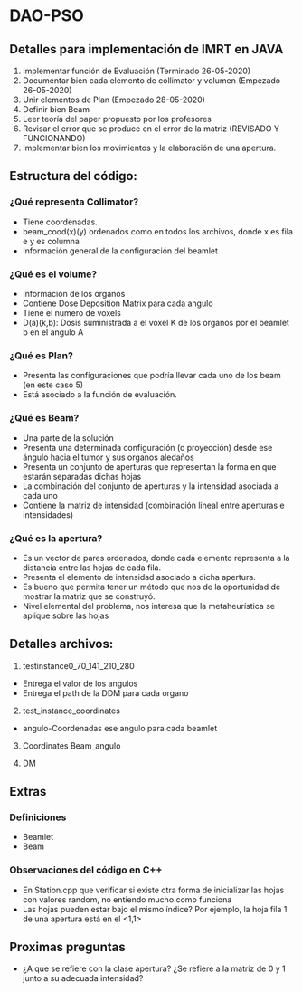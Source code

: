 # DAO-PSO

## Detalles para implementación de IMRT en JAVA    
1. Implementar función de Evaluación (Terminado 26-05-2020)
2. Documentar bien cada elemento de collimator y volumen (Empezado 26-05-2020)
3. Unir elementos de Plan (Empezado 28-05-2020)
4. Definir bien Beam 
5. Leer teoría del paper propuesto por los profesores
6. Revisar el error que se produce en el error de la matriz (REVISADO Y FUNCIONANDO)
7. Implementar bien los movimientos y la elaboración de una apertura.

## Estructura del código:

### ¿Qué representa Collimator?
- Tiene coordenadas.
- beam_cood(x)(y) ordenados como en todos los archivos, donde x es fila e y es columna
- Información general de la configuración del beamlet

### ¿Qué es el volume?
- Información de los organos
- Contiene Dose Deposition Matrix para cada angulo
- Tiene el numero de voxels
- D(a)(k,b): Dosis suministrada a el voxel K de los organos por el beamlet b en el angulo A

### ¿Qué es Plan?
- Presenta las configuraciones que podría llevar cada uno de los beam (en este caso 5)
- Está asociado a la función de evaluación.

### ¿Qué es Beam?
- Una parte de la solución
- Presenta una determinada configuración (o proyección) desde ese ángulo hacia el tumor y sus organos aledaños
- Presenta un conjunto de aperturas que representan la forma en que estarán separadas dichas hojas
- La combinación del conjunto de aperturas y la intensidad asociada a cada uno
- Contiene la matriz de intensidad (combinación lineal entre aperturas e intensidades)

### ¿Qué es la apertura?
- Es un vector de pares ordenados, donde cada elemento representa a la distancia entre las hojas de cada fila.
- Presenta el elemento de intensidad asociado a dicha apertura.
- Es bueno que permita tener un método que nos de la oportunidad de mostrar la matriz que se construyó.
- Nivel elemental del problema, nos interesa que la metaheurística se aplique sobre las hojas

## Detalles archivos:
1. testinstance0_70_141_210_280
- Entrega el valor de los angulos
- Entrega el path de la DDM para cada organo

2. test_instance_coordinates
- angulo-Coordenadas ese angulo para cada beamlet

3. Coordinates Beam_angulo

4. DM


## Extras
### Definiciones
- Beamlet
- Beam

### Observaciones del código en C++
- En Station.cpp que verificar si existe otra forma de inicializar las hojas con valores random, no entiendo mucho como funciona
- Las hojas pueden estar bajo el mismo índice? Por ejemplo, la hoja fila 1 de una apertura está en el <1,1>
## Proximas preguntas
- ¿A que se refiere con la clase apertura? ¿Se refiere a la matriz de 0 y 1 junto a su adecuada intensidad?

